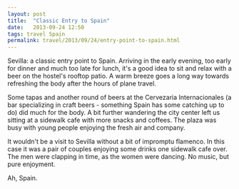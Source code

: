 ```yaml
---
layout: post
title:  "Classic Entry to Spain"
date:   2013-09-24 12:50
tags: travel Spain
permalink: travel/2013/09/24/entry-point-to-spain.html
---
```


Sevilla: a classic entry point to Spain.  Arriving in the early evening, too early for dinner and much too late 
for lunch, it's a good idea to sit and relax with a beer on the hostel's rooftop patio. A warm breeze goes a long
way towards refreshing the body after the hours of plane travel.

Some tapas and another round of beers at the Cervezaria Internacionales (a bar specializing in craft 
beers - something Spain has some catching up to do) did much for the body. A bit further wandering the city center left 
us sitting at a sidewalk cafe with more snacks and coffees. The plaza was busy with young people enjoying the fresh 
air and company. 

It wouldn't be a visit to Sevilla without a bit of impromptu flamenco. In this case it was a pair of couples enjoying 
some drinks one sidewalk cafe over. The men were clapping in time, as the women were dancing. No music, but 
pure enjoyment. 

Ah, Spain. 
